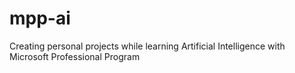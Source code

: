 # mpp-ai
Creating personal projects while learning Artificial Intelligence with Microsoft Professional Program
